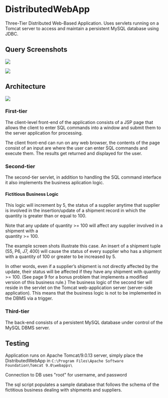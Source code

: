 # DistributedWebApp

Three-Tier Distributed Web-Based Application. Uses servlets running on a Tomcat server to access and maintain a persistent MySQL database using JDBC.

## Query Screenshots

![](http://www.reynodigital.com/etc/command1.PNG)

![](http://www.reynodigital.com/etc/command2a.PNG)

## Architecture

![](http://www.reynodigital.com/etc/arch_diagram.PNG)


### First-tier

The client-level front-end of the application consists of a JSP page that allows the client to enter SQL commands into a window and submit them to the server application for processing. 

The client front-end can run on any web browser, the contents of the page consist of an input are where the user can enter SQL commands and execute them. The results get returned and displayed for the user. 


### Second-tier

The second-tier servlet, in addition to handling the SQL command interface it also implements the business aplication logic. 


#### Fictitious Business Logic

This logic will increment by 5, the status of a supplier anytime that supplier is involved in the insertion/update of a shipment record in which the quantity is greater than or equal to 100. 

Note  that  any  update  of  quantity  >=  100  will  affect  any  supplier  involved  in  a  shipment  with  a  
quantity >= 100. 

The example screen shots illustrate this case.  An insert of a shipment tuple (S5, P6, J7, 400) will cause the status of every supplier who has a shipment with a quantity of 100 or greater to be increased by 5.
  
In other words, even if a supplier’s shipment is not directly affected by the update, 
their status will be affected if they have any shipment with quantity >= 100. (See page 9 for a bonus problem  that  implements a modified version of this business  rule.) The business logic of the second tier will reside in the servlet on the Tomcat web-application server (server-side application). This means that the business logic is not to be implemented in the DBMS via a trigger.

### Third-tier

The back-end consists of a persistent MySQL database under control of the MySQL DBMS server.


## Testing

Application runs on Apache Tomcat/9.0.13 server, simply place the DistributedWebApp in `C:\Program Files\Apache Software Foundation\Tomcat 9.0\webapps\` 

Connection to DB uses "root" for username, and password

The sql script populates a sample database that follows the schema of the fictitious business dealing with shipments and suppliers.
